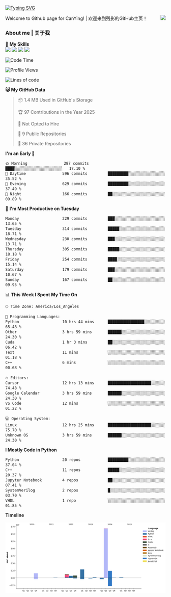 [![Typing SVG](https://readme-typing-svg.herokuapp.com?size=25&duration=3500&color=00FFFF&vCenter=true&width=250&height=40&lines=Hi+Welcome+%F0%9F%91%8B%F0%9F%8F%BB;I'm+CanYing|残影)](https://git.io/typing-svg)

<a href="#">
  <img align="right" src="https://github-readme-stats.vercel.app/api?username=CanYing0913&count_private=true&rank_icon=github&show_icons=true&bg_color=15,f2f7fd,E0EAFC&" />
</a>

Welcome to Github page for CanYing! | 欢迎来到残影的GitHub主页！

### About me | 关于我

🌟 **My Skills**  
![](https://img.shields.io/badge/-C-A8B9CC?style=flat-square&logo=C&logoColor=fff)
![](https://img.shields.io/badge/-C++-00599C?style=flat-square&logo=Cpp&logoColor=fff)
![](https://img.shields.io/badge/-Python-3776AB?style=flat-square&logo=Python&logoColor=fff)
![](https://img.shields.io/badge/-Linux-000000?style=flat-square&logo=Linux&logoColor=fff)

<!--START_SECTION:waka-->
![Code Time](http://img.shields.io/badge/Code%20Time-1%2C617%20hrs%2045%20mins-blue)

![Profile Views](http://img.shields.io/badge/Profile%20Views-2-blue)

![Lines of code](https://img.shields.io/badge/From%20Hello%20World%20I%27ve%20Written-26.9%20million%20lines%20of%20code-blue)

**🐱 My GitHub Data** 

> 📦 1.4 MB Used in GitHub's Storage 
 > 
> 🏆 97 Contributions in the Year 2025
 > 
> 🚫 Not Opted to Hire
 > 
> 📜 9 Public Repositories 
 > 
> 🔑 36 Private Repositories 
 > 
**I'm an Early 🐤** 

```text
🌞 Morning                287 commits         ████░░░░░░░░░░░░░░░░░░░░░   17.10 % 
🌆 Daytime                596 commits         █████████░░░░░░░░░░░░░░░░   35.52 % 
🌃 Evening                629 commits         █████████░░░░░░░░░░░░░░░░   37.49 % 
🌙 Night                  166 commits         ██░░░░░░░░░░░░░░░░░░░░░░░   09.89 % 
```
📅 **I'm Most Productive on Tuesday** 

```text
Monday                   229 commits         ███░░░░░░░░░░░░░░░░░░░░░░   13.65 % 
Tuesday                  314 commits         █████░░░░░░░░░░░░░░░░░░░░   18.71 % 
Wednesday                230 commits         ███░░░░░░░░░░░░░░░░░░░░░░   13.71 % 
Thursday                 305 commits         █████░░░░░░░░░░░░░░░░░░░░   18.18 % 
Friday                   254 commits         ████░░░░░░░░░░░░░░░░░░░░░   15.14 % 
Saturday                 179 commits         ███░░░░░░░░░░░░░░░░░░░░░░   10.67 % 
Sunday                   167 commits         ██░░░░░░░░░░░░░░░░░░░░░░░   09.95 % 
```


📊 **This Week I Spent My Time On** 

```text
🕑︎ Time Zone: America/Los_Angeles

💬 Programming Languages: 
Python                   10 hrs 44 mins      ████████████████░░░░░░░░░   65.48 % 
Other                    3 hrs 59 mins       ██████░░░░░░░░░░░░░░░░░░░   24.30 % 
Cuda                     1 hr 3 mins         ██░░░░░░░░░░░░░░░░░░░░░░░   06.42 % 
Text                     11 mins             ░░░░░░░░░░░░░░░░░░░░░░░░░   01.18 % 
C++                      6 mins              ░░░░░░░░░░░░░░░░░░░░░░░░░   00.68 % 

🔥 Editors: 
Cursor                   12 hrs 13 mins      ███████████████████░░░░░░   74.48 % 
Google Calendar          3 hrs 59 mins       ██████░░░░░░░░░░░░░░░░░░░   24.30 % 
VS Code                  12 mins             ░░░░░░░░░░░░░░░░░░░░░░░░░   01.22 % 

💻 Operating System: 
Linux                    12 hrs 25 mins      ███████████████████░░░░░░   75.70 % 
Unknown OS               3 hrs 59 mins       ██████░░░░░░░░░░░░░░░░░░░   24.30 % 
```

**I Mostly Code in Python** 

```text
Python                   20 repos            █████████░░░░░░░░░░░░░░░░   37.04 % 
C++                      11 repos            █████░░░░░░░░░░░░░░░░░░░░   20.37 % 
Jupyter Notebook         4 repos             ██░░░░░░░░░░░░░░░░░░░░░░░   07.41 % 
SystemVerilog            2 repos             █░░░░░░░░░░░░░░░░░░░░░░░░   03.70 % 
VHDL                     1 repo              ░░░░░░░░░░░░░░░░░░░░░░░░░   01.85 % 
```



**Timeline**

![Lines of Code chart](https://raw.githubusercontent.com/CanYing0913/CanYing0913/master/assets/bar_graph.png)


<!--END_SECTION:waka-->
